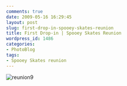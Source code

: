 ```yaml
---
comments: true
date: 2009-05-16 16:29:45
layout: post
slug: first-drop-in-spooey-skates-reunion
title: First Drop-in | Spooey Skates Reunion
wordpress_id: 1486
categories:
- PhotoBlog
tags:
- Spooey Skates reunion
---
```


![reunion9](http://ryanfitzer.com/main/wp-content/uploads/2009/05/reunion9.jpg)
